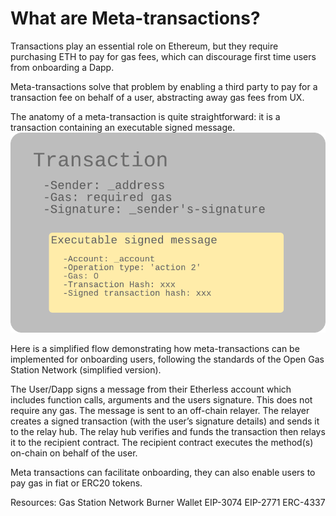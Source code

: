 # What are Meta-transactions?
Transactions play an essential role on Ethereum, but they require purchasing ETH to pay for gas fees, which can discourage first time users from onboarding a Dapp.

Meta-transactions solve that problem by enabling a third party to pay for a transaction fee on behalf of a user, abstracting away gas fees from UX.

The anatomy of a meta-transaction is quite straightforward: it is a transaction containing an executable signed message.
![](images/meta-transactions-anatomy.png)


Here is a simplified flow demonstrating how meta-transactions can be implemented for onboarding users, following the standards of the Open Gas Station Network (simplified version).  



The User/Dapp signs a message from their Etherless account which includes function calls, arguments and the users signature. This does not require any gas.
The message is sent to an off-chain relayer. The relayer creates a signed transaction (with the user’s signature details) and sends it to the relay hub.
The relay hub verifies and funds the transaction then relays it to the recipient contract.
The recipient contract executes the method(s) on-chain on behalf of the user.

Meta transactions can facilitate onboarding, they can also enable users to pay gas in fiat or ERC20 tokens.



Resources:
Gas Station Network
Burner Wallet
EIP-3074
EIP-2771
ERC-4337

